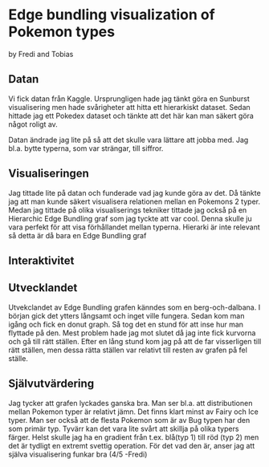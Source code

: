 # Edge bundling visualization of Pokemon types
by Fredi and Tobias
## Datan
Vi fick datan från Kaggle. Ursprungligen hade jag tänkt göra en Sunburst visualisering men hade svårigheter att hitta ett hierarkiskt dataset.  Sedan hittade jag ett Pokedex dataset och tänkte att det här kan man säkert göra något roligt av. 

Datan ändrade jag lite på så att det skulle vara lättare att jobba med. Jag bl.a. bytte typerna, som var strängar, till siffror.
 
## Visualiseringen 
Jag tittade lite på datan och funderade vad jag kunde göra av det. Då tänkte jag att man kunde säkert visualisera relationen mellan en Pokemons 2 typer. Medan jag tittade på olika visualiserings tekniker tittade jag också på en Hierarchic Edge Bundling graf som jag tyckte att var cool. Denna skulle ju vara perfekt för att visa förhållandet mellan typerna. Hierarki är inte relevant så detta är då bara en Edge Bundling graf 

## Interaktivitet

## Utvecklandet
Utvekclandet av Edge Bundling grafen känndes som en berg-och-dalbana. I början gick det ytters långsamt och inget ville fungera. Sedan kom man igång och fick en donut graph. Så tog det en stund för att inse hur man flyttade på den. Mest problem hade jag mot slutet då jag inte fick kurvorna och gå till rätt ställen. Efter en lång stund kom jag på att de far visserligen till rätt ställen, men dessa rätta ställen var relativt till resten av grafen på fel ställe.

## Självutvärdering
Jag tycker att grafen lyckades ganska bra. Man ser bl.a. att distributionen mellan Pokemon typer är relativt jämn. Det finns klart minst av Fairy och Ice typer. Man ser också att de flesta Pokemon som är av Bug typen har den som primär typ. Tyvärr kan det vara lite svårt att skillja på olika typers färger. Helst skulle jag ha en gradient från t.ex. blå(typ 1) till röd (typ 2) men det är tydligt en extremt svettig operation. För det vad den är, anser jag att själva visualisering funkar bra (4/5 -Fredi) 
